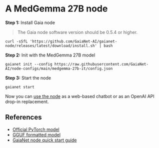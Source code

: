 # A MedGemma 27B node

**Step 1:** Install Gaia node

> The  Gaia node software version should be 0.5.4 or higher. 

```
curl -sSfL 'https://github.com/GaiaNet-AI/gaianet-node/releases/latest/download/install.sh' | bash
```

**Step 2:** Init with the MedGemma 27B model

```
gaianet init --config https://raw.githubusercontent.com/GaiaNet-AI/node-configs/main/medgemma-27b-it/config.json
```


**Step 3:** Start the node

```
gaianet start
```

Now you can [use the node](https://docs.gaianet.ai/user-guide/mynode) as a web-based chatbot or as an OpenAI API drop-in replacement.

## References

* [Official PyTorch model](https://huggingface.co/collections/google/medgemma-release-680aade845f90bec6a3f60c4)
* [GGUF formatted model](https://huggingface.co/unsloth/medgemma-27b-it-GGUF)
* [GaiaNet node quick start guide](https://docs.gaianet.ai/node-guide/quick-start)
